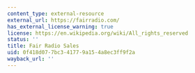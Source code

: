 ```yaml
---
content_type: external-resource
external_url: https://fairradio.com/
has_external_license_warning: true
license: https://en.wikipedia.org/wiki/All_rights_reserved
status: ''
title: Fair Radio Sales
uid: 0f418d07-7bc3-4177-9a15-4a8ec3ff9f2a
wayback_url: ''
---
```

